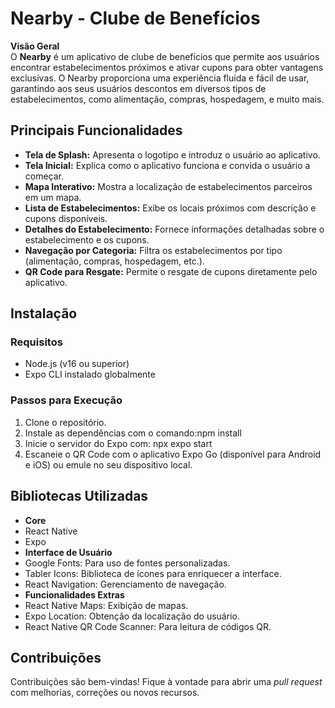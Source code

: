 # Nearby - Clube de Benefícios

**Visão Geral**  
O **Nearby** é um aplicativo de clube de benefícios que permite aos usuários encontrar estabelecimentos próximos e ativar cupons para obter vantagens exclusivas. O Nearby proporciona uma experiência fluida e fácil de usar, garantindo aos seus usuários descontos em diversos tipos de estabelecimentos, como alimentação, compras, hospedagem, e muito mais.

## Principais Funcionalidades
- **Tela de Splash:** Apresenta o logotipo e introduz o usuário ao aplicativo.
- **Tela Inicial:** Explica como o aplicativo funciona e convida o usuário a começar.
- **Mapa Interativo:** Mostra a localização de estabelecimentos parceiros em um mapa.
- **Lista de Estabelecimentos:** Exibe os locais próximos com descrição e cupons disponíveis.
- **Detalhes do Estabelecimento:** Fornece informações detalhadas sobre o estabelecimento e os cupons.
- **Navegação por Categoria:** Filtra os estabelecimentos por tipo (alimentação, compras, hospedagem, etc.).
- **QR Code para Resgate:** Permite o resgate de cupons diretamente pelo aplicativo.

## Instalação
### Requisitos
- Node.js (v16 ou superior)
- Expo CLI instalado globalmente

### Passos para Execução
1. Clone o repositório.
2. Instale as dependências com o comando:npm install
3. Inicie o servidor do Expo com: npx expo start
4. Escaneie o QR Code com o aplicativo Expo Go (disponível para Android e iOS) ou emule no seu dispositivo local.

## Bibliotecas Utilizadas
- **Core**
- React Native
- Expo
- **Interface de Usuário**
- Google Fonts: Para uso de fontes personalizadas.
- Tabler Icons: Biblioteca de ícones para enriquecer a interface.
- React Navigation: Gerenciamento de navegação.
- **Funcionalidades Extras**
- React Native Maps: Exibição de mapas.
- Expo Location: Obtenção da localização do usuário.
- React Native QR Code Scanner: Para leitura de códigos QR.

## Contribuições
Contribuições são bem-vindas! Fique à vontade para abrir uma *pull request* com melhorias, correções ou novos recursos.

